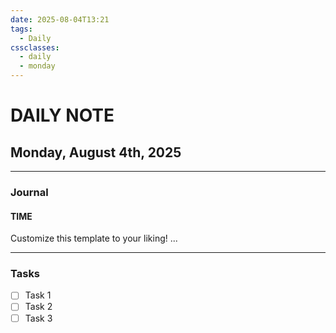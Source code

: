 ```yaml
---
date: 2025-08-04T13:21
tags:
  - Daily
cssclasses:
  - daily
  - monday
---
```

# DAILY NOTE
## Monday, August 4th, 2025
***
### Journal
#### TIME
Customize this template to your liking!
...
***
### Tasks
- [ ] Task 1
- [ ] Task 2
- [ ] Task 3
